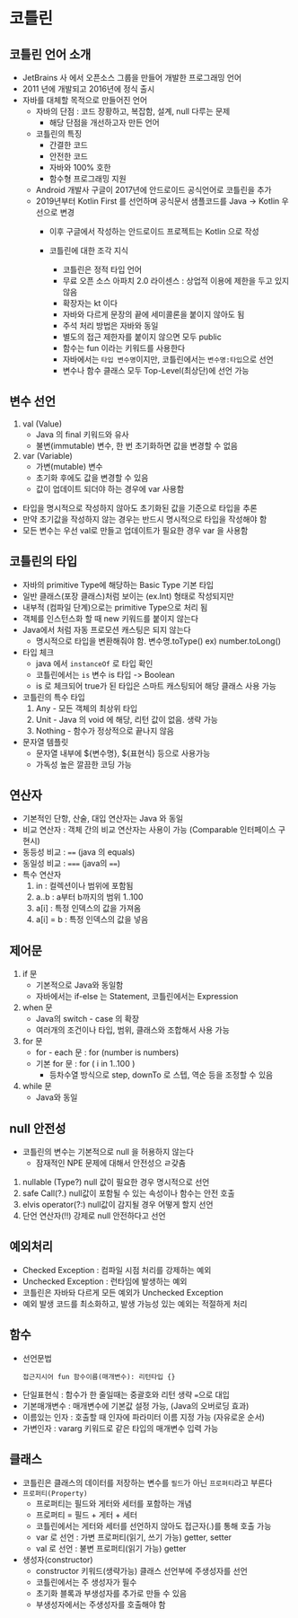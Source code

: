 # 코틀린

## 코틀린 언어 소개
- JetBrains 사 에서 오픈소스 그룹을 만들어 개발한 프로그래밍 언어
- 2011 년에 개발되고 2016년에 정식 출시
- 자바를 대체할 목적으로 만들어진 언어
  - 자바의 단점 : 코드 장황하고, 복잡함, 설계, null 다루는 문제
    - 해당 단점을 개선하고자 만든 언어
  - 코틀린의 특징
    - 간결한 코드
    - 안전한 코드
    - 자바와 100% 호한
    - 함수형 프로그래밍 지원
  - Android 개발사 구글이 2017년에 안드로이드 공식언어로 코틀린을 추가
  - 2019년부터 Kotlin First 를 선언하며 공식문서 샘플코드를 Java -> Kotlin 우선으로 변경
    - 이후 구글에서 작성하는 안드로이드 프로젝트는 Kotlin 으로 작성

    - 코틀린에 대한 조각 지식
      - 코틀린은 정적 타입 언어
      - 무료 오픈 소스 아파치 2.0 라이센스 : 상업적 이용에 제한을 두고 있지 않음 
      - 확장자는 kt 이다
      - 자바와 다르게 문장의 끝에 세미콜론을 붙이지 않아도 됨
      - 주석 처리 방법은 자바와 동일
      - 별도의 접근 제한자를 붙이지 않으면 모두 public
      - 함수는 fun 이라는 키워드를 사용한다
      - 자바에서는 `타입 변수명`이지만, 코틀린에서는 `변수명:타입`으로 선언
      - 변수나 함수 클래스 모두 Top-Level(최상단)에 선언 가능
## 변수 선언
  1. val (Value)
     - Java 의 final 키워드와 유사
     - 불변(immutable) 변수, 한 번 초기화하면 값을 변경할 수 없음
  2. var (Variable)
     - 가변(mutable) 변수
     - 초기화 후에도 값을 변경할 수 있음
     - 값이 업데이트 되더야 하는 경우에 var 사용함
  - 타입을 명시적으로 작성하지 않아도 초기화된 값을 기준으로 타입을 추론
  - 만약 초기값을 작성하지 않는 경우는 반드시 명시적으로 타입을 작성해야 함
  - 모든 변수는 우선 val로 만들고 업데이트가 필요한 경우 var 을 사용함

## 코틀린의 타입
  - 자바의 primitive Type에 해당하는 Basic Type 기본 타입
  - 일반 클래스(포장 클래스)처럼 보이는 (ex.Int) 형태로 작성되지만
  - 내부적 (컴파일 단계)으로는 primitive Type으로 처리 됨
  - 객체를 인스턴스화 할 때 new 키워드를 붙이지 않는다
  - Java에서 처럼 자동 프로모션 캐스팅은 되지 않는다
    - 명시적으로 타입을 변환해줘야 함. 변수명.toType() ex) number.toLong()
  - 타입 체크
    - java 에서 `instanceOf` 로 타입 확인
    - 코틀린에서는 `is` 변수 is 타입 -> Boolean
    - is 로 체크되어 true가 된 타입은 스마트 캐스팅되어 해당 클래스 사용 가능
  - 코틀린의 특수 타입
    1. Any - 모든 객체의 최상위 타입
    2. Unit - Java 의 void 에 해당, 리턴 값이 없음. 생략 가능
    3. Nothing - 함수가 정상적으로 끝나지 않음
  - 문자열 템플릿
    - 문자열 내부에 ${변수명}, ${표현식} 등으로 사용가능
    - 가독성 높은 깔끔한 코딩 가능
## 연산자
  - 기본적인 단항, 산술, 대입 연산자는 Java 와 동일
  - 비교 연산자 : 객체 간의 비교 연산자는 사용이 가능 (Comparable 인터페이스 구현시)
  - 동등성 비교 : `==` (java 의 equals)
  - 동일성 비교 : `===` (java의 `==`)
  - 특수 연산자
    1. in : 컬렉션이나 범위에 포함됨
    2. a..b : a부터 b까지의 범위 1..100
    3. a[i] : 특정 인덱스의 값을 가져옴
    4. a[i] = b : 특정 인덱스의 값을 넣음 
## 제어문
  1. if 문
     - 기본적으로 Java와 동일함
     - 자바에서는 if-else 는 Statement, 코틀린에서는 Expression
  2. when 문
     - Java의 switch - case 의 확장
     - 여러개의 조건이나 타입, 범위, 클래스와 조합해서 사용 가능
  3. for 문
     - for - each 문 : for (number is numbers)
     - 기본 for 문 : for ( i in 1..100 )
       - 등차수열 방식으로 step, downTo 로 스텝, 역순 등을 조정할 수 있음
  4. while 문
     - Java와 동일 
     
## null 안전성
  - 코틀린의 변수는 기본적으로 null 을 허용하지 않는다
    - 잠재적인 NPE 문제에 대해서 안전성으 ㄹ갖춤
  1. nullable (Type?) null 값이 필요한 경우 명시적으로 선언
  2. safe Call(?.)  null값이 포함될 수 있는 속성이나 함수는 안전 호출
  3. elvis operator(?:) null값이 감지될 경우 어떻게 할지 선언
  4. 단언 연산자(!!)  강제로 null 안전하다고 선언

## 예외처리
  - Checked Exception : 컴파일 시점 처리를 강제하는 예외
  - Unchecked Exception : 런타임에 발생하는 예외
  - 코틀린은 자바돠 다르게 모든 예외가 Unchecked Exception
  - 예외 발생 코드를 최소화하고, 발생 가능성 있는 예외는 적절하게 처리
## 함수
  - 선언문법
    ```
    접근지시어 fun 함수이름(매개변수): 리턴타입 {}
    ```
  - 단일표현식 : 함수가 한 줄일때는 중괄호와 리턴 생략 `=`으로 대입 
  - 기본매개변수 : 매개변수에 기본값 설정 가능, (Java의 오버로딩 효과)
  - 이름있는 인자 : 호출할 때 인자에 파라미터 이름 지정 가능 (자유로운 순서)
  - 가변인자 : vararg 키워드로 같은 타입의 매개변수 입력 가능 

## 클래스
  - 코틀린은 클래스의 데이터를 저장하는 변수를 `필드`가 아닌 `프로퍼티`라고 부른다
  - `프로퍼티(Property)`
    - 프로퍼티는 필드와 게터와 세터를 포함하는 개념
    - 프로퍼티 = 필드 + 게터 + 세터 
    - 코틀린에서는 게터와 세터를 선언하지 않아도 접근자(.)를 통해 호출 가능
    - var 로 선언 : 가변 프로퍼티(읽기, 쓰기 가능) getter, setter
    - val 로 선언 : 불변 프로퍼티(읽기 가능) getter
  - 생성자(constructor)
    - constructor 키워드(생략가능) 클래스 선언부에 주생성자를 선언
    - 코틀린에서는 주 생성자가 필수
    - 초기화 블록과 부생성자를 추가로 만들 수 있음 
    - 부생성자에서는 주생성자를 호출해야 함


